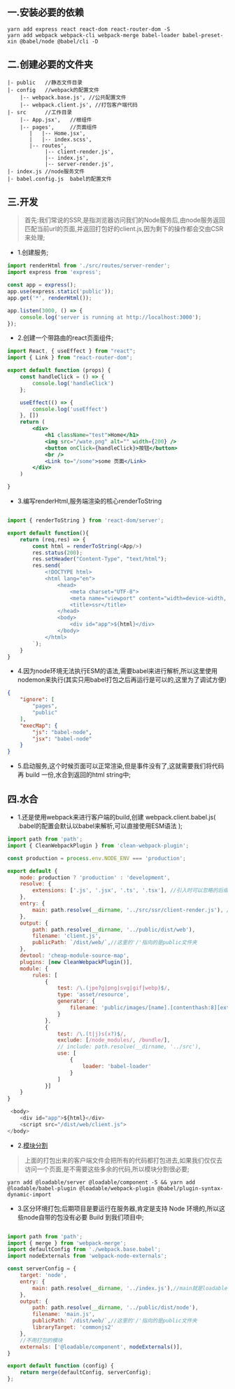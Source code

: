 ## 一.安装必要的依赖
```
yarn add express react react-dom react-router-dom -S
yarn add webpack webpack-cli webpack-merge babel-loader babel-preset-xin @babel/node @babel/cli -D
``` 

## 二.创建必要的文件夹
```
|- public   //静态文件目录
|- config   //webpack的配置文件
    |-- webpack.base.js', //公共配置文件
    |-- webpack.client.js', //打包客户端代码
|- src      //工作目录
    |-- App.jsx',   //根组件
    |-- pages',     //页面组件
       |   |-- Home.jsx',
       |   |-- index.scss',
       |-- routes',
            |-- client-render.js',
            |-- index.js',
            |-- server-render.js',
|- index.js //node服务文件
|- babel.config.js  babel的配置文件
```

## 三.开发
> 首先:我们常说的SSR,是指浏览器访问我们的Node服务后,由node服务返回匹配当前url的页面,并返回打包好的client.js,因为剩下的操作都会交由CSR来处理;

-   1.创建服务;

```main.js
import renderHtml from './src/routes/server-render';
import express from 'express';

const app = express();
app.use(express.static('public'));
app.get('*', renderHtml());

app.listen(3000, () => {
    console.log('server is running at http://localhost:3000');
});
```

-   2.创建一个带路由的react页面组件;

```App.jsx
import React, { useEffect } from "react";
import { Link } from "react-router-dom";

export default function (props) {
    const handleClick = () => {
        console.log('handleClick')
    };

    useEffect(() => {
        console.log('useEffect')
    }, [])
    return (
        <div>
            <h1 className="test">Home</h1>
            <img src="/wate.png" alt="" width={200} />
            <button onClick={handleClick}>按钮</button>
            <br />
            <Link to="/some">some 页面</Link>
        </div>
    )

}
```

-   3.编写renderHtml,服务端渲染的核心renderToString

```renderHtml.js

import { renderToString } from 'react-dom/server';

export default function(){
    return (req,res) => {
        const html = renderToString(<App/>)
        res.status(200);
        res.setHeader("Content-Type", "text/html");
        res.send(`
            <!DOCTYPE html>
            <html lang="en">
                <head>
                    <meta charset="UTF-8">
                    <meta name="viewport" content="width=device-width, initial-scale=1.0">
                    <title>ssr</title>
                </head>
                <body>
                    <div id="app">${html}</div>
                </body>
            </html>
        `);
    }
}
```

-   4.因为node环境无法执行ESM的语法,需要babel来进行解析,所以这里使用nodemon来执行(其实只用babel打包之后再运行是可以的,这里为了调试方便)

```nodemon.json
{
    "ignore": [
        "pages",
        "public"
    ],
    "execMap": {
        "js": "babel-node",
        "jsx": "babel-node"
    }
}
```
-   5.启动服务,这个时候页面可以正常渲染,但是事件没有了,这就需要我们将代码再 build 一份,水合到返回的html string中;


## 四.水合
-   1.还是使用webpack来进行客户端的build,创建 webpack.client.babel.js( .babel的配置会默认以babel来解析,可以直接使用ESM语法 );
```webpack.client.babel.js
import path from 'path';
import { CleanWebpackPlugin } from 'clean-webpack-plugin';

const production = process.env.NODE_ENV === 'production';

export default {
    mode: production ? 'production' : 'development',
    resolve: {
        extensions: ['.js', '.jsx', '.ts', '.tsx'], //引入时可以忽略的后缀
    },
    entry: {
        main: path.resolve(__dirname, '../src/ssr/client-render.js'), //多模块打包的chunks.id
    },
    output: {
        path: path.resolve(__dirname, '../public/dist/web'),
        filename: 'client.js',
        publicPath: `/dist/web/`,//这里的'/'指向的是public文件夹
    },
    devtool: 'cheap-module-source-map',
    plugins: [new CleanWebpackPlugin()],
    module: {
        rules: [
            {
                test: /\.(jpe?g|png|svg|gif|webp)$/,
                type: 'asset/resource',
                generator: {
                    filename: 'public/images/[name].[contenthash:8][ext]'
                }
            },
            {
                test: /\.(t|j)s(x?)$/,
                exclude: [/node_modules/, /bundle/],
                // include: path.resolve(__dirname, '../src'),
                use: [
                    {
                        loader: 'babel-loader'
                    }
                ]
            }]
    }
}
```

```renderHtml.js
 <body>
    <div id="app">${html}</div>
    <script src="/dist/web/client.js">
</body>
```

-   2.[模块分割](https://loadable-components.com/docs/server-side-rendering/)
>   上面的打包出来的客户端文件会把所有的代码都打包进去,如果我们仅仅去访问一个页面,是不需要这些多余的代码,所以模块分割很必要;
```
yarn add @loadable/server @loadable/component -S && yarn add @loadable/babel-plugin @loadable/webpack-plugin @babel/plugin-syntax-dynamic-import
```

-   3.区分环境打包;后期项目是要运行在服务器,肯定是支持 Node 环境的,所以这些node自带的包没有必要 Build 到我们项目中;

```webapck.server.babel.js

import path from 'path';
import { merge } from 'webpack-merge';
import defaultConfig from './webpack.base.babel';
import nodeExternals from 'webpack-node-externals';

const serverConfig = {
    target: 'node',
    entry: {
        main: path.resolve(__dirname, '../index.js'),//main就是loadable-stats.json中的chunks.id
    },
    output: {
        path: path.resolve(__dirname, '../public/dist/node'),
        filename: 'main.js',
        publicPath: `/dist/web/`,//这里的'/'指向的是public文件夹
        libraryTarget: 'commonjs2'
    },
    //不用打包的模块
    externals: ['@loadable/component', nodeExternals()],
}

export default function (config) {
    return merge(defaultConfig, serverConfig);
};
```